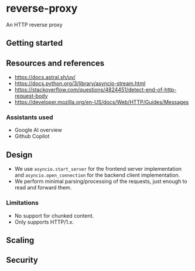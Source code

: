 # reverse-proxy
An HTTP reverse proxy

## Getting started


## Resources and references

- https://docs.astral.sh/uv/
- https://docs.python.org/3/library/asyncio-stream.html
- https://stackoverflow.com/questions/4824451/detect-end-of-http-request-body
- https://developer.mozilla.org/en-US/docs/Web/HTTP/Guides/Messages

### Assistants used

- Google AI overview
- Github Copilot

## Design

- We use `asyncio.start_server` for the frontend server implementation
  and `asyncio.open_connection` for the backend client implementation.
- We perform minimal parsing/processing of the requests, just enough to read and forward them.

### Limitations

- No support for chunked content.
- Only supports HTTP/1.x.

## Scaling

## Security
